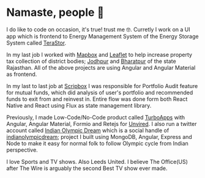 # Namaste, people :pray:

I do like to code on occasion, it's true! trust me :nerd_face:. Curretly I work on a UI app which is frontend to Energy Management System of the Energy Storage System called [TeraStor](https://www.aesi-ess.com/terastor/).

In my last job I worked with [Mapbox](https://www.mapbox.com/) and [Leaflet](https://github.com/Leaflet/Leaflet) to help increase property tax collection of district bodies; [Jodhpur](https://nnjsouth.in/properties/map) and [Bharatpur](https://udtbharatpurmc.co.in/properties/map) of the state Rajasthan. All of the above projects are using Angular and Angular Material as frontend. 

In my last to last job at [Scripbox](scripbox.com) I was responsible for Portfolio Audit feature for mutual funds, which did analysis of user's portfolio and recommended funds to exit from and reinvest in. Entire flow was done form both React Native and React using Flux as state management library. 

Previously, I made Low-Code/No-Code product called [TurboApps](https://store.sap.com/dcp/en/product/display-0000059950_live_v1/Turbo%20Forms%20-%20Mobile%20Forms%20&%20Data%20Collection%20App) with Angular, Angular Material, Formio and Retejs for [Unvired](https://unvired.com). I also run a twitter account called [Indian Olympic Dream](https://twitter.com/olympic_indian) which is a social handle of [indianolympicdream](https://github.com/agrawalankush/indianolympicdream); project I built using MongoDB, Angular, Express and Node to make it easy for normal folk to follow Olympic cycle from Indian perspective. 

I love Sports and TV shows. Also Leeds United. I believe The Office(US) after The Wire is arguably the second Best TV show ever made.
<!--
![](thewire-all-in-the-game.gif)
-->

 
